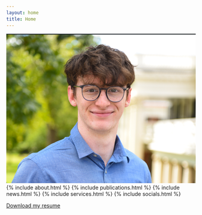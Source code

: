 ```yaml
---
layout: home
title: Home
---
```

<div class="content-wrapper">

  <div class="profile-image-container">
    <img src="/assets/Headshot.png" alt="Alexi" />
  </div>



  <div class="main-content">
    {% include about.html %}
    {% include publications.html %}
    {% include news.html %}
    {% include services.html %}
    {% include socials.html %}
  </div>
</div>

[Download my resume](assets/Alexi_Gladstone_Resume.pdf)


